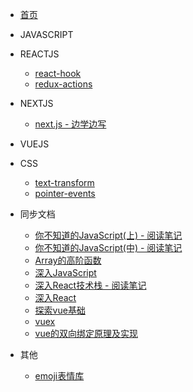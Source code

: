 * [首页](README.md)
* JAVASCRIPT

* REACTJS
    * [react-hook](react/React-hook.md)
    * [redux-actions](react/redux-actions.md)
* NEXTJS
    * [next.js - 边学边写](react/nextJs.md)
* VUEJS

* CSS
    * [text-transform](css/text-transform.md)
    * [pointer-events](css/pointer-events.md)
* 同步文档
    * [你不知道的JavaScript(上) - 阅读笔记](sync-docs/javascript/你不知道的JavaScript_上.md)
    * [你不知道的JavaScript(中) - 阅读笔记](sync-docs/javascript/你不知道的JavaScript_中.md)
    * [Array的高阶函数](sync-docs/javascript/数组的reduce_filter.md)
    * [深入JavaScript](sync-docs/javascript/深入JavaScript.md)
    * [深入React技术栈 - 阅读笔记](sync-docs/react/%5B深入React技术栈%5D笔记.md)
    * [深入React](sync-docs/react/深入React.md)
    * [探索vue基础](sync-docs/vue/Vue-梳理.md)
    * [vuex](sync-docs/vue/vuex.md)
    * [vue的双向绑定原理及实现](sync-docs/vue/Vue的双向绑定原理及实现.md)
*  其他
    * [emoji表情库](other/emoji.md)
